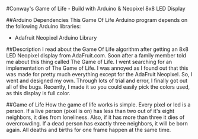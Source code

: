#Conway's Game of Life - Build with Arduino & Neopixel 8x8 LED Display

##Arduino Dependencies
This Game Of Life Arduino program depends on the following Arduino libraries:
* Adafruit Neopixel Arduino Library

##Description
I read about the Game Of Life algorithm after getting an 8x8 LED Neopixel display from AdaFruit.com. Soon after a family member told me about this thing called The Game of Life. I went searching for an implementation of The Game of Life. I was annoyed as I found out that this was made for pretty much everything except for the AdaFruit Neopixel. So, I went and designed my own. Through lots of trial and error, I finally got out all of the bugs. Recently, I made it so you could easily pick the colors used, as this display is full color.

##Game of Life
How the game of life works is simple. Every pixel or led is a person. If a live person (pixel is on) has less than two out of it's eight neighbors, it dies from loneliness. Also, if it has more than three it dies of overcrowding. If a dead person has exactly three neighbors, it will be born again. All deaths and births for one frame happen at the same time.
